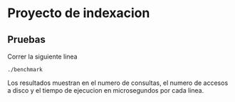 # Proyecto de indexacion

## Pruebas

Correr la siguiente linea

```
./benchmark
```

Los resultados muestran en el numero de consultas, el numero de accesos a disco y el tiempo de ejecucion en microsegundos por cada linea.

